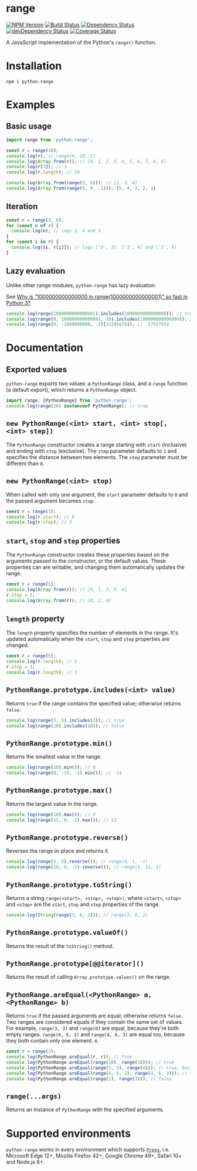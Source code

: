 # range

[![NPM Version](https://img.shields.io/npm/v/python-range.svg?style=flat-square)](https://www.npmjs.com/package/python-range)
[![Build Status](https://img.shields.io/travis/Gothdo/range.svg?style=flat-square)](https://travis-ci.org/Gothdo/range)
[![Dependency Status](https://img.shields.io/david/Gothdo/range.svg?style=flat-square)](https://david-dm.org/Gothdo/range)
[![devDependency Status](https://img.shields.io/david/dev/Gothdo/range.svg?style=flat-square)](https://david-dm.org/Gothdo/range?type=dev)
[![Coverage Status](https://img.shields.io/coveralls/Gothdo/range.svg?style=flat-square)](https://coveralls.io/github/Gothdo/range?branch=master)

A JavaScript implementation of the Python's `range()` function.

# Installation

```
npm i python-range
```

# Examples

## Basic usage

```javascript
import range from 'python-range';

const r = range(10);
console.log(r); // range(0, 10, 1)
console.log(Array.from(r)); // [0, 1, 2, 3, 4, 5, 6, 7, 8, 9]
console.log(r[3]); // 3
console.log(r.length); // 10

console.log(Array.from(range(2, 5))); // [2, 3, 4]
console.log(Array.from(range(5, 0, -1))); [5, 4, 3, 2, 1]
```

## Iteration

```javascript
const r = range(3, 6);
for (const n of r) {
  console.log(n); // logs 3, 4 and 5
}
for (const i in r) {
  console.log([i, r[i]]); // logs ['0', 3], ['1', 4] and ['2', 5]
}
```

## Lazy evaluation

Unlike other range modules, `python-range` has lazy evaluation.

See [Why is “1000000000000000 in range(1000000000000001)” so fast in Python 3?](http://stackoverflow.com/q/30081275/3853934)

```javascript
console.log(range(1000000000000001).includes(1000000000000000)); // true
console.log(range(0, 100000000000001, 10).includes(100000000000000)); // true
console.log(range(0, -1000000000, -3)[12345678]); // -37037034
```

# Documentation

## Exported values

`python-range` exports two values: a `PythonRange` class, and a `range` function (a default export), which returns a `PythonRange` object.

```javascript
import range, {PythonRange} from 'python-range';
console.log(range(10) instanceof PythonRange); // true
```

## `new PythonRange(<int> start, <int> stop[, <int> step])`

The `PythonRange` constructor creates a range starting with `start` (inclusive) and ending with `stop` (exclusive). The `step` parameter defaults to `1` and specifies the distance between two elements. The `step` parameter must be different than `0`.

## `new PythonRange(<int> stop)`

When called with only one argument, the `start` parameter defaults to `0` and the passed argument becomes `stop`.

```javascript
const r = range(3);
console.log(r.start); // 0
console.log(r.stop); // 3
```

## `start`, `stop` and `step` properties

The `PythonRange` constructor creates these properties based on the arguments passed to the constructor, or the default values. These properties can are writable, and changing them automatically updates the range.

```javascript
const r = range(5);
console.log(Array.from(r)); // [0, 1, 2, 3, 4]
r.step = 2;
console.log(Array.from(r)); // [0, 2, 4]
```

## `length` property

The `length` property specifies the number of elements in the range. It's updated automatically when the `start`, `stop` and `step` properties are changed.

```javascript
const r = range(5);
console.log(r.length); // 5
r.stop = 3;
console.log(r.length); // 3
```

## `PythonRange.prototype.includes(<int> value)`

Returns `true` if the range contains the specified value; otherwise returns `false`.

```javascript
console.log(range(3, 5).includes(3)); // true
console.log(range(10).includes(10)); // false
```

## `PythonRange.prototype.min()`

Returns the smallest value in the range.

```javascript
console.log(range(10).min()); // 0
console.log(range(0, -15, -1).min()); // -14
```

## `PythonRange.prototype.max()`

Returns the largest value in the range.

```javascript
console.log(range(10).max()); // 9
console.log(range(12, 0, -2).max()); // 12
```

## `PythonRange.prototype.reverse()`

Reverses the range in-place and returns it.

```javascript
console.log(range(2, 5).reverse()); // range(4, 1, -1)
console.log(range(10, 0, -1).reverse()); // range(1, 11, 1)
```

## `PythonRange.prototype.toString()`

Returns a string `range(<start>, <stop>, <step>)`, where `<start>`, `<stop>` and `<step>` are the `start`, `stop` and `step` properties of the range.

```javascript
console.log(String(range(3, 6, 2))); // range(3, 6, 2)
```

## `PythonRange.prototype.valueOf()`

Returns the result of the `toString()` method.

## `PythonRange.prototype[@@iterator]()`

Returns the result of calling `Array.prototype.values()` on the range.

## `PythonRange.areEqual(<PythonRange> a, <PythonRange> b)`

Returns `true` if the passed arguments are equal; otherwise returns `false`. Two ranges are considered equals if they contain the same set of values. For example, `range(3, 3)` and `range(0)` are equal, because they're both empty ranges. `range(4, 5, 2)` and `range(4, 6, 3)` are equal too, because they both contain only one element: `4`.

```javascript
const r = range(3);
console.log(PythonRange.areEqual(r, r)); // true
console.log(PythonRange.areEqual(range(10), range(10))); // true
console.log(PythonRange.areEqual(range(3, 3), range(0))); // true, because both ranges are empty
console.log(PythonRange.areEqual(range(4, 5, 2), range(4, 6, 3))); // true, because both ranges contain only one element: 4
console.log(PythonRange.areEqual(range(2), range(3))); // false
```

## `range(...args)`

Returns an instance of `PythonRange` with the specified arguments.

# Supported environments

`python-range` works in every environment which supports [`Proxy`](https://developer.mozilla.org/en/docs/Web/JavaScript/Reference/Global_Objects/Proxy), i.e. Microsoft Edge 12+, Mozilla Firefox 42+, Google Chrome 49+, Safari 10+ and Node.js 6+.
